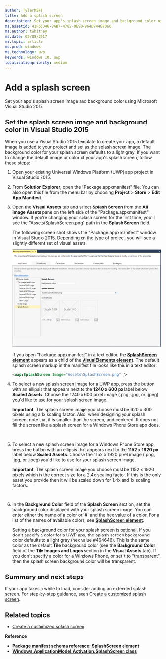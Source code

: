 ```yaml
---
author: TylerMSFT
title: Add a splash screen
description: Set your app's splash screen image and background color using Microsoft Visual Studio 2015.
ms.assetid: 41F53046-8AB7-4782-9E90-964D744B7D66
ms.author: twhitney
ms.date: 02/08/2017
ms.topic: article
ms.prod: windows
ms.technology: uwp
keywords: windows 10, uwp
localizationpriority: medium
---
```


# Add a splash screen




Set your app's splash screen image and background color using Microsoft Visual Studio 2015.

## Set the splash screen image and background color in Visual Studio 2015


When you use a Visual Studio 2015 template to create your app, a default image is added to your project and set as the splash screen image. The background color for your splash screen defaults to a light gray. If you want to change the default image or color of your app's splash screen, follow these steps:

1.  Open your existing Universal Windows Platform (UWP) app project in Visual Studio 2015.
2.  From **Solution Explorer**, open the "Package.appxmanifest" file. You can also open this file from the menu bar by choosing **Project** &gt; **Store** &gt; **Edit App Manifest**.
3.  Open the **Visual Assets** tab and select **Splash Screen** from the **All Image Assets** pane on the left side of the "Package.appxmanifest" window. If you're changing your splash screen for the first time, you'll see the "Assets\\SplashScreen.png" path in the **Splash Screen** field.

    The following screen shot shows the "Package.appxmanifest" window in Visual Studio 2015. Depending on the type of project, you will see a slightly different set of visual assets.

    ![a screen shot of the "package.appxmanifest" window in visual studio 2013](images/appmanifest.png)

    If you open "Package.appxmanifest" in a text editor, the [**SplashScreen element**](https://msdn.microsoft.com/library/windows/apps/br211467) appears as a child of the [**VisualElements element**](https://msdn.microsoft.com/library/windows/apps/br211471). The default splash screen markup in the manifest file looks like this in a text editor:

    ```xml
    <uap:SplashScreen Image="Assets\SplashScreen.png" />
    ```

4.  To select a new splash screen image for a UWP app, press the button with an ellipsis that appears next to the **1240 x 600 px** label below **Scaled Assets**. Choose the 1240 x 600 pixel image (.png, .jpg, or .jpeg) you'd like to use for your splash screen image.

    **Important**  The splash screen image you choose must be 620 x 300 pixels using a 1x scaling factor. Also, when designing your splash screen, note that it is smaller than the screen, and centered. It does not fill the screen like a splash screen for a Windows Phone Store app does.

     

5.  To select a new splash screen image for a Windows Phone Store app, press the button with an ellipsis that appears next to the **1152 x 1920 px** label below **Scaled Assets**. Choose the 1152 x 1920 pixel image (.png, .jpg, or .jpeg) you'd like to use for your splash screen image.

    **Important**  The splash screen image you choose must be 1152 x 1920 pixels which is the correct size for a 2.4x scaling factor. If this is the only asset you provide then it will be scaled down for 1.4x and 1x scaling factors.

     

6.  In the **Background Color** field of the **Splash Screen** section, set the background color displayed with your splash screen image. You can enter either the name of a color or '\#' and the hex value of a color. For a list of the names of available colors, see [**SplashScreen element**](https://msdn.microsoft.com/library/windows/apps/br211467).

    Setting a background color for your splash screen is optional. If you don't specify a color for a UWP app, the splash screen background color defaults to a light gray (hex value \#464646). This is the same color as the default **Tile** background color (see the **Background Color** field of the **Tile Images and Logos** section in the **Visual Assets** tab). If you don't specify a color for a Windows Phone, or set it to "transparent", then the splash screen background color will be transparent.

## Summary and next steps


If your app takes a while to load, consider adding an extended splash screen. For step-by-step guidance, seen [Create a customized splash screen](create-a-customized-splash-screen.md).
 

## Related topics

* [Create a customized splash screen](create-a-customized-splash-screen.md)

**Reference**

* [**Package manifest schema reference: SplashScreen element**](https://msdn.microsoft.com/library/windows/apps/br211467)
* [**Windows.ApplicationModel.Activation.SplashScreen class**](https://msdn.microsoft.com/library/windows/apps/br224763)

 

 
